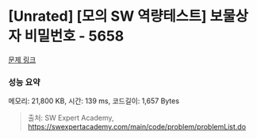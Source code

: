 # [Unrated] [모의 SW 역량테스트] 보물상자 비밀번호 - 5658 

[문제 링크](https://swexpertacademy.com/main/code/problem/problemDetail.do?contestProbId=AWXRUN9KfZ8DFAUo) 

### 성능 요약

메모리: 21,800 KB, 시간: 139 ms, 코드길이: 1,657 Bytes



> 출처: SW Expert Academy, https://swexpertacademy.com/main/code/problem/problemList.do